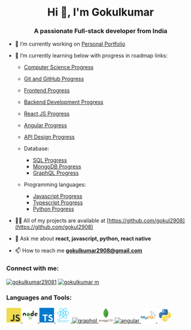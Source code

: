 <h1 align="center">Hi 👋, I'm Gokulkumar</h1>
<h3 align="center">A passionate Full-stack developer from India</h3>

- 🔭 I’m currently working on [Personal Portfolio](https://gokul-kumar.netlify.app/gokul2908)

- 🌱 I’m currently learning below with progress in roadmap links:
  - [Computer Science Progress](https://roadmap.sh/computer-science?s=6758760decc889bb0dc6ccef)
  - [Git and GitHub Progress](https://roadmap.sh/git-github?s=6758760decc889bb0dc6ccef)
  - [Frontend Progress](https://roadmap.sh/frontend?s=6758760decc889bb0dc6ccef)
  - [Backend Development Progress](https://roadmap.sh/backend?s=6758760decc889bb0dc6ccef) 
  - [React JS Progress](https://roadmap.sh/react?s=6758760decc889bb0dc6ccef)
  - [Angular Progress](https://roadmap.sh/angular?s=6758760decc889bb0dc6ccef)
  - [API Design Progress](https://roadmap.sh/api-design?s=6758760decc889bb0dc6ccef)

  -  Database:
      - [SQL Progress](https://roadmap.sh/sql?s=6758760decc889bb0dc6ccef)
      - [MongoDB Progress](https://roadmap.sh/mongodb?s=6758760decc889bb0dc6ccef)
      - [GraphQL Progress](https://roadmap.sh/graphql?s=6758760decc889bb0dc6ccef)

  - Programming languages:
    - [Javascript Progress](https://roadmap.sh/javascript?s=6758760decc889bb0dc6ccef)
    - [Typescript Progress](https://roadmap.sh/typescript?s=6758760decc889bb0dc6ccef)
    - [Python Progress](https://roadmap.sh/python?s=6758760decc889bb0dc6ccef)

- 👨‍💻 All of my projects are available at [https://github.com/gokul2908](https://github.com/gokul2908)

- 💬 Ask me about **react, javascript, python, react native**

- 📫 How to reach me **gokulkumar2908@gmail.com**

<h3 align="left">Connect with me:</h3>
<p align="left">
<a href="https://x.com/gokulkumar29081" target="blank"><img align="center" src="https://upload.wikimedia.org/wikipedia/commons/thumb/b/b7/X_logo.jpg/768px-X_logo.jpg" alt="gokulkumar29081" height="40" width="40" /></a>
<a href="https://linkedin.com/in/gokulkumar-m-a589a9213" target="blank"><img align="center" src="https://raw.githubusercontent.com/rahuldkjain/github-profile-readme-generator/master/src/images/icons/Social/linked-in-alt.svg" alt="gokulkumar m" height="30" width="40" /></a>
</p>

<h3 align="left">Languages and Tools:</h3>
<p align="left"> 
  <a href="https://developer.mozilla.org/en-US/docs/Web/JavaScript" target="_blank" rel="noreferrer"> 
    <img src="https://raw.githubusercontent.com/devicons/devicon/master/icons/javascript/javascript-original.svg" alt="javascript" width="40" height="40"/> 
  </a> 
  <a href="https://nodejs.org" target="_blank" rel="noreferrer"> 
    <img src="https://raw.githubusercontent.com/devicons/devicon/master/icons/nodejs/nodejs-original-wordmark.svg" alt="nodejs" width="40" height="40"/> 
  </a> 
  <a href="https://www.typescriptlang.org/" target="_blank" rel="noreferrer"> 
    <img src="https://raw.githubusercontent.com/devicons/devicon/master/icons/typescript/typescript-original.svg" alt="typescript" width="40" height="40"/> 
  </a> 
  <a href="https://reactjs.org/" target="_blank" rel="noreferrer"> 
    <img src="https://raw.githubusercontent.com/devicons/devicon/master/icons/react/react-original-wordmark.svg" alt="react" width="40" height="40"/> 
  </a> 
  <a href="https://graphql.org" target="_blank" rel="noreferrer"> 
    <img src="https://www.vectorlogo.zone/logos/graphql/graphql-icon.svg" alt="graphql" width="40" height="40"/> 
  </a> 
  <a href="https://www.mongodb.com/" target="_blank" rel="noreferrer"> 
    <img src="https://raw.githubusercontent.com/devicons/devicon/master/icons/mongodb/mongodb-original-wordmark.svg" alt="mongodb" width="40" height="40"/> 
  </a> 
  <a href="https://angular.io" target="_blank" rel="noreferrer"> 
    <img src="https://angular.io/assets/images/logos/angular/angular.svg" alt="angular" width="40" height="40"/> 
  </a> 
  <a href="https://www.mysql.com/" target="_blank" rel="noreferrer"> 
    <img src="https://raw.githubusercontent.com/devicons/devicon/master/icons/mysql/mysql-original-wordmark.svg" alt="mysql" width="40" height="40"/> 
  </a> 
  <a href="https://www.python.org" target="_blank" rel="noreferrer"> 
    <img src="https://raw.githubusercontent.com/devicons/devicon/master/icons/python/python-original.svg" alt="python" width="40" height="40"/> 
  </a> 
</p>


